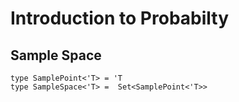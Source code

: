Introduction to Probabilty
==========================

Sample Space
------------

	type SamplePoint<'T> = 'T
    type SampleSpace<'T> = 	Set<SamplePoint<'T>>